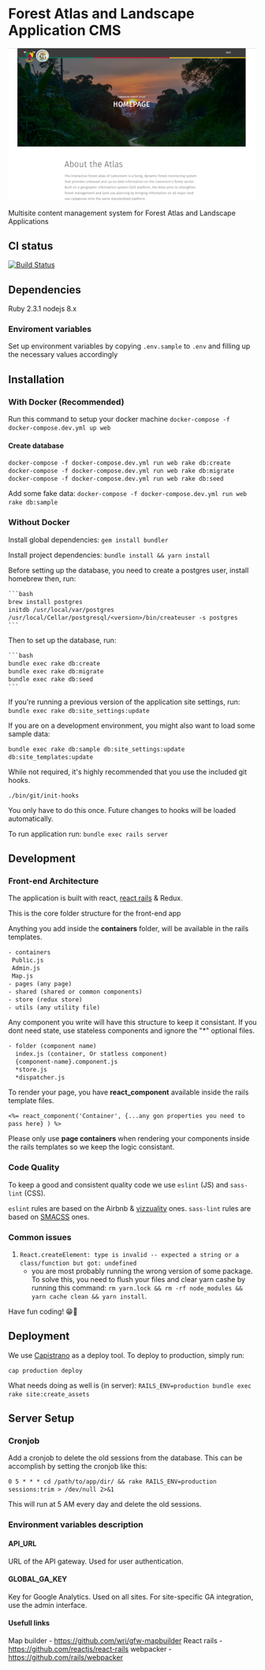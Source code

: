 # Forest Atlas and Landscape Application CMS

![](sample-screenshot.png)


Multisite content management system for Forest Atlas and Landscape Applications

## CI status

[![Build Status](https://travis-ci.org/Vizzuality/forest-atlas-landscape-cms.svg?branch=master)](https://travis-ci.org/Vizzuality/forest-atlas-landscape-cms)

## Dependencies

Ruby 2.3.1
nodejs 8.x

### Enviroment variables

Set up environment variables by copying `.env.sample` to `.env` and filling up the necessary values accordingly

## Installation

### With Docker (Recommended)

Run this command to setup your docker machine `docker-compose -f docker-compose.dev.yml up web`

#### Create database

```
docker-compose -f docker-compose.dev.yml run web rake db:create
docker-compose -f docker-compose.dev.yml run web rake db:migrate
docker-compose -f docker-compose.dev.yml run web rake db:seed
```

Add some fake data: `docker-compose -f docker-compose.dev.yml run web rake db:sample`

### Without Docker

Install global dependencies: `gem install bundler`

Install project dependencies: `bundle install && yarn install`

Before setting up the database, you need to create a postgres user, install homebrew then, run:

    ```bash
    brew install postgres
    initdb /usr/local/var/postgres
    /usr/local/Cellar/postgresql/<version>/bin/createuser -s postgres
    ```

Then to set up the database, run:

    ```bash
    bundle exec rake db:create
    bundle exec rake db:migrate
    bundle exec rake db:seed
    ```

If you're running a previous version of the application site settings, run: `bundle exec rake db:site_settings:update`

If you are on a development environment, you might also want to load some sample data:

    bundle exec rake db:sample db:site_settings:update db:site_templates:update

While not required, it's highly recommended that you use the included git hooks.

    ./bin/git/init-hooks

You only have to do this once. Future changes to hooks will be loaded automatically.

To run application run: `bundle exec rails server`

## Development

### Front-end Architecture

The application is built with react, [react rails](https://github.com/reactjs/react-rails) & Redux.

This is the core folder structure for the front-end app

Anything you add inside the **containers** folder, will be available in the rails templates.

```
- containers
 Public.js
 Admin.js
 Map.js
- pages (any page)
- shared (shared or common components)
- store (redux store)
- utils (any utility file)
```

Any component you write will have this structure to keep it consistant. If you dont need state, use stateless components and ignore the "*" optional files.

```
- folder (component name)
  index.js (container, Or statless component)
  {component-name}.component.js
  *store.js
  *dispatcher.js
```

To render your page, you have **react_component** available inside the rails template files.

```
<%= react_component('Container', {...any gon properties you need to pass here} ) %>
```

Please only use **page containers** when rendering your components inside the rails templates so we keep the logic consistant.

### Code Quality

To keep a good and consistent quality code we use `eslint` (JS) and `sass-lint` (CSS).

`eslint` rules are based on the Airbnb & [vizzuality](https://github.com/vizzuality/eslint-config-vizzuality) ones.
`sass-lint` rules are based on [SMACSS](https://github.com/brigade/scss-lint/blob/master/data/property-sort-orders/smacss.txt) ones.

### Common issues

1. `React.createElement: type is invalid -- expected a string or a class/function but got: undefined`
    *  you are most probably running the wrong version of some package. To solve this, you need to flush your files and clear yarn cashe by running this command: `rm yarn.lock && rm -rf node_modules && yarn cache clean && yarn install`.


Have fun coding! 😁🌲

## Deployment

We use [Capistrano](http://capistranorb.com/) as a deploy tool. To deploy to production, simply run:

    cap production deploy

What needs doing as well is (in server):
`RAILS_ENV=production bundle exec rake site:create_assets`

## Server Setup

### Cronjob

Add a cronjob to delete the old sessions from the database.
This can be accomplish by setting the cronjob like this:

    0 5 * * * cd /path/to/app/dir/ && rake RAILS_ENV=production sessions:trim > /dev/null 2>&1

This will run at 5 AM every day and delete the old sessions.

### Environment variables description

#### API_URL

URL of the API gateway. Used for user authentication.

#### GLOBAL_GA_KEY

Key for Google Analytics. Used on all sites. For site-specific GA integration, use the admin interface.

#### Usefull links

Map builder - https://github.com/wri/gfw-mapbuilder
React rails - https://github.com/reactjs/react-rails
webpacker - https://github.com/rails/webpacker